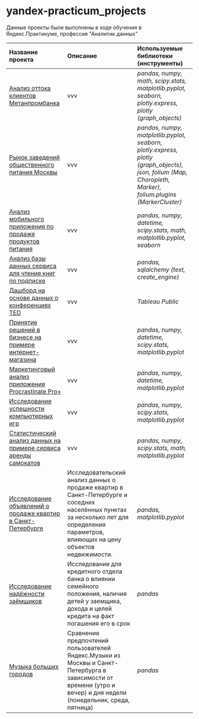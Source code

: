 # yandex-practicum_projects
Данные проекты были выполнены в ходе обучения в Яндекс.Практикуме, профессия "Аналитик данных"



|**Название проекта**|**Описание**                      |**Используемые библиотеки (инструменты)**|    
|:-------------------|:---------------------------------|:--------------------------|
|[Анализ оттока клиентов Метанпромбанка](/outflow_of_bank_customers)|vvv|*pandas, numpy, math, scipy.stats, matplotlib.pyplot, seaborn, plotly.express, plotly (graph_objects)*|
|[Рынок заведений общественного питания Москвы](/catering_market)|vvv|*pandas, numpy, matplotlib.pyplot, seaborn, plotly.express, plotly (graph_objects), json, folium (Map, Choropleth, Marker), folium.plugins (MarkerCluster)*|
|[Анализ мобильного приложения по продаже продуктов питания](/mobile_app_analysis_AAB_test)|vvv|*pandas, numpy, datetime, scipy.stats, math, matplotlib.pyplot, seaborn*|
|[Анализ базы данных сервиса для чтения книг по подписке](/book_reading_service)|vvv|*pandas, sqlalchemy (text, create_engine)*|
|[Дашборд на основе данных о конференциях TED](/TED_conference_dashboard)|vvv|*Tableau Public*|
|[Принятие решений в бизнесе на примере интернет-магазина](/business_solutions)|vvv|*pandas, numpy, datetime, scipy.stats, matplotlib.pyplot*|
|[Маркетинговый анализ приложения Procrastinate Pro+](/marketing_analysis)|vvv|*pandas, numpy, datetime, matplotlib.pyplot*|
|[Исследование успешности компьютерных игр](/successful_computer_games)|vvv|*pandas, numpy, scipy.stats, matplotlib.pyplot*|
|[Статистический анализ данных на примере сервиса аренды самокатов](/scooter_rental_service)|vvv|*pandas, numpy, scipy.stats, math, matplotlib.pyplot*|
|[Исследование объявлений о продаже квартир в Санкт-Петербурге](/realty_market_spb)|Исследовательский анализ данных о продаже квартир в Санкт-Петербурге и соседних населённых пунктах за несколько лет для определения параметров, влияющих на цену объектов недвижимости.|*pandas, matplotlib.pyplot*|
|[Исследование надёжности заёмщиков](/reliability_of_borrowers)|Исследование для кредитного отдела банка о влиянии семейного положения, наличия детей у заемщика, дохода и целей кредита на факт погашения его в срок|*pandas*|
|[Музыка больших городов](/music_of_big_cities)|Сравнение предпочтений пользователей Яндекс.Музыки из Москвы и Санкт-Петербурга в зависимости от времени (утро и вечер) и дня недели (понедельник, среда, пятница)|*pandas*|


